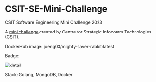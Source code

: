 # CSIT-SE-Mini-Challenge
CSIT Software Engineering Mini Challenge 2023

A [mini challenge](https://www.csit.gov.sg/events/csit-mini-challenge) created by Centre for Strategic Infocomm Technologies (CSIT).

DockerHub image: joeng03/mighty-saver-rabbit:latest

Badge: 

![detail](https://file.go.gov.sg/csit-se-challenge-2023-dbadge.png)


Stack: Golang, MongoDB, Docker
